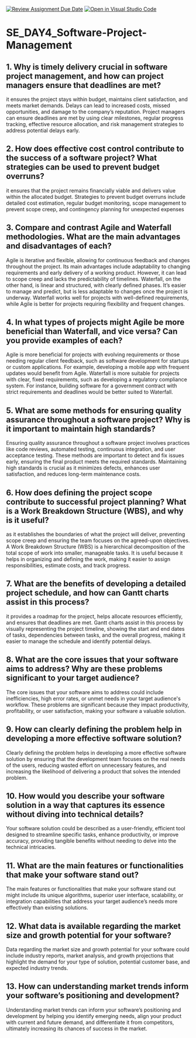[![Review Assignment Due Date](https://classroom.github.com/assets/deadline-readme-button-22041afd0340ce965d47ae6ef1cefeee28c7c493a6346c4f15d667ab976d596c.svg)](https://classroom.github.com/a/9pw6JKcu)
[![Open in Visual Studio Code](https://classroom.github.com/assets/open-in-vscode-2e0aaae1b6195c2367325f4f02e2d04e9abb55f0b24a779b69b11b9e10269abc.svg)](https://classroom.github.com/online_ide?assignment_repo_id=15664298&assignment_repo_type=AssignmentRepo)
# SE_DAY4_Software-Project-Management
## 1. Why is timely delivery crucial in software project management, and how can project managers ensure that deadlines are met?
it ensures the project stays within budget, maintains client satisfaction, and meets market demands. Delays can lead to increased costs, missed opportunities, and damage to the company’s reputation. Project managers can ensure deadlines are met by using clear milestones, regular progress tracking, effective resource allocation, and risk management strategies to address potential delays early.
## 2. How does effective cost control contribute to the success of a software project? What strategies can be used to prevent budget overruns?
 it ensures that the project remains financially viable and delivers value within the allocated budget. Strategies to prevent budget overruns include detailed cost estimation, regular budget monitoring, scope management to prevent scope creep, and contingency planning for unexpected expenses
## 3. Compare and contrast Agile and Waterfall methodologies. What are the main advantages and disadvantages of each?
Agile is iterative and flexible, allowing for continuous feedback and changes throughout the project. Its main advantages include adaptability to changing requirements and early delivery of a working product. However, it can lead to scope creep and lacks the predictability of timelines. Waterfall, on the other hand, is linear and structured, with clearly defined phases. It’s easier to manage and predict, but is less adaptable to changes once the project is underway. Waterfall works well for projects with well-defined requirements, while Agile is better for projects requiring flexibility and frequent changes.
## 4. In what types of projects might Agile be more beneficial than Waterfall, and vice versa? Can you provide examples of each?
Agile is more beneficial for projects with evolving requirements or those needing regular client feedback, such as software development for startups or custom applications. For example, developing a mobile app with frequent updates would benefit from Agile. Waterfall is more suitable for projects with clear, fixed requirements, such as developing a regulatory compliance system. For instance, building software for a government contract with strict requirements and deadlines would be better suited to Waterfall.
## 5. What are some methods for ensuring quality assurance throughout a software project? Why is it important to maintain high standards?
Ensuring quality assurance throughout a software project involves practices like code reviews, automated testing, continuous integration, and user acceptance testing. These methods are important to detect and fix issues early, ensuring the final product meets the required standards. Maintaining high standards is crucial as it minimizes defects, enhances user satisfaction, and reduces long-term maintenance costs.
## 6. How does defining the project scope contribute to successful project planning? What is a Work Breakdown Structure (WBS), and why is it useful?
as it establishes the boundaries of what the project will deliver, preventing scope creep and ensuring the team focuses on the agreed-upon objectives. A Work Breakdown Structure (WBS) is a hierarchical decomposition of the total scope of work into smaller, manageable tasks. It is useful because it helps in organizing and defining the work, making it easier to assign responsibilities, estimate costs, and track progress.
## 7. What are the benefits of developing a detailed project schedule, and how can Gantt charts assist in this process?
it provides a roadmap for the project, helps allocate resources efficiently, and ensures that deadlines are met. Gantt charts assist in this process by visually representing the project timeline, showing the start and end dates of tasks, dependencies between tasks, and the overall progress, making it easier to manage the schedule and identify potential delays.
## 8. What are the core issues that your software aims to address? Why are these problems significant to your target audience?
The core issues that your software aims to address could include inefficiencies, high error rates, or unmet needs in your target audience's workflow. These problems are significant because they impact productivity, profitability, or user satisfaction, making your software a valuable solution.
## 9. How can clearly defining the problem help in developing a more effective software solution?
Clearly defining the problem helps in developing a more effective software solution by ensuring that the development team focuses on the real needs of the users, reducing wasted effort on unnecessary features, and increasing the likelihood of delivering a product that solves the intended problem.
## 10. How would you describe your software solution in a way that captures its essence without diving into technical details?
Your software solution could be described as a user-friendly, efficient tool designed to streamline specific tasks, enhance productivity, or improve accuracy, providing tangible benefits without needing to delve into the technical intricacies.
## 11. What are the main features or functionalities that make your software stand out?
The main features or functionalities that make your software stand out might include its unique algorithms, superior user interface, scalability, or integration capabilities that address your target audience’s needs more effectively than existing solutions.
## 12. What data is available regarding the market size and growth potential for your software?
Data regarding the market size and growth potential for your software could include industry reports, market analysis, and growth projections that highlight the demand for your type of solution, potential customer base, and expected industry trends.
## 13. How can understanding market trends inform your software’s positioning and development?
Understanding market trends can inform your software’s positioning and development by helping you identify emerging needs, align your product with current and future demand, and differentiate it from competitors, ultimately increasing its chances of success in the market.
